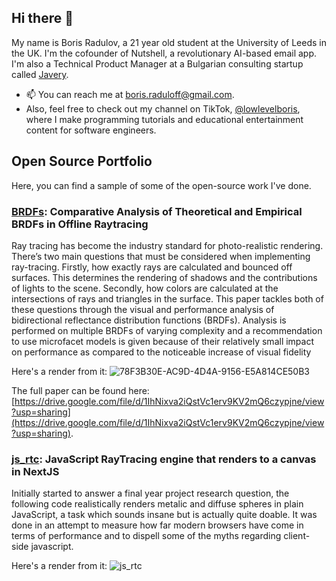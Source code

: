 ## Hi there 👋

My name is Boris Radulov, a 21 year old student at the University of Leeds in the UK. I'm the cofounder of Nutshell, a revolutionary AI-based email app. I'm also a Technical Product Manager at a Bulgarian consulting startup called [Javery](https://javery.bg).

- 📫 You can reach me at [boris.raduloff@gmail.com](mailto:boris.raduloff@gmail.com).
- Also, feel free to check out my channel on TikTok, [@lowlevelboris](https://tiktok.com/@lowlevelboris), where I make programming tutorials and educational entertainment content for software engineers.

## Open Source Portfolio

Here, you can find a sample of some of the open-source work I've done.

### [BRDFs](https://gitlab.com/BorisRadulov/final_year_project): Comparative Analysis of Theoretical and Empirical BRDFs in Offline Raytracing

Ray tracing has become the industry standard for photo-realistic rendering. There’s two main questions that must be considered when implementing ray-tracing. Firstly, how exactly rays are calculated and bounced off surfaces. This determines the rendering of shadows and the contributions of lights to the scene. Secondly, how colors are calculated at the intersections of rays and triangles in the surface. This paper tackles both of these questions through the visual and performance analysis of bidirectional reflectance distribution functions (BRDFs). Analysis is performed on multiple BRDFs of varying complexity and a recommendation to use microfacet models is given because of their relatively small impact on performance as compared to the noticeable increase of visual fidelity

Here's a render from it:
![78F3B30E-AC9D-4D4A-9156-E5A814CE50B3](https://github.com/BobbyRaduloff/BobbyRaduloff/assets/17109226/a257bc4e-4c2b-4f4e-948e-e142cc1b084a)

The full paper can be found here: [https://drive.google.com/file/d/1IhNixva2iQstVc1erv9KV2mQ6czypjne/view?usp=sharing](https://drive.google.com/file/d/1IhNixva2iQstVc1erv9KV2mQ6czypjne/view?usp=sharing).



### [js_rtc](https://github.com/BobbyRaduloff/js_rtc): JavaScript RayTracing engine that renders to a canvas in NextJS

Initially started to answer a final year project research question, the following code realistically renders metalic and diffuse spheres in plain JavaScript, a task which sounds insane but is actually quite doable. It was done in an attempt to measure how far modern browsers have come in terms of performance and to dispell some of the myths regarding client-side javascript.

Here's a render from it:
![js_rtc](https://user-images.githubusercontent.com/17109226/224798346-a2d66907-beab-48db-a866-6b6070fe29eb.png)

